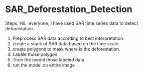 # SAR_Deforestation_Detection



Steps:
Hii.. everyone, I have used SAR time series data to detect deforestation.
1. Preprocess SAR data according to best interpretation.
2. create a stack of SAR data based on the time scale.
3. create polygons to mask where is the deforestation.
4. Labele those polygon
5. Train the model those labeled data.
6. run the model on entire image
